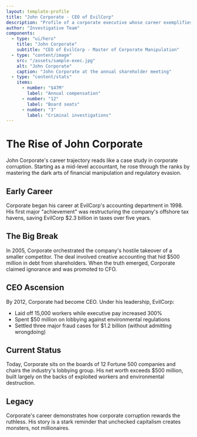 ```yaml
---
layout: template-profile
title: "John Corporate - CEO of EvilCorp"
description: "Profile of a corporate executive whose career exemplifies the worst of corporate greed and corruption."
author: "Investigative Team"
components:
  - type: "ui/hero"
    title: "John Corporate"
    subtitle: "CEO of EvilCorp - Master of Corporate Manipulation"
  - type: "content/image"
    src: "/assets/sample-exec.jpg"
    alt: "John Corporate"
    caption: "John Corporate at the annual shareholder meeting"
  - type: "content/stats"
    items:
      - number: "$47M"
        label: "Annual compensation"
      - number: "12"
        label: "Board seats"
      - number: "3"
        label: "Criminal investigations"
---
```


# The Rise of John Corporate

John Corporate's career trajectory reads like a case study in corporate corruption. Starting as a mid-level accountant, he rose through the ranks by mastering the dark arts of financial manipulation and regulatory evasion.

## Early Career

Corporate began his career at EvilCorp's accounting department in 1998. His first major "achievement" was restructuring the company's offshore tax havens, saving EvilCorp $2.3 billion in taxes over five years.

## The Big Break

In 2005, Corporate orchestrated the company's hostile takeover of a smaller competitor. The deal involved creative accounting that hid $500 million in debt from shareholders. When the truth emerged, Corporate claimed ignorance and was promoted to CFO.

## CEO Ascension

By 2012, Corporate had become CEO. Under his leadership, EvilCorp:
- Laid off 15,000 workers while executive pay increased 300%
- Spent $50 million on lobbying against environmental regulations
- Settled three major fraud cases for $1.2 billion (without admitting wrongdoing)

## Current Status

Today, Corporate sits on the boards of 12 Fortune 500 companies and chairs the industry's lobbying group. His net worth exceeds $500 million, built largely on the backs of exploited workers and environmental destruction.

## Legacy

Corporate's career demonstrates how corporate corruption rewards the ruthless. His story is a stark reminder that unchecked capitalism creates monsters, not millionaires.

